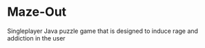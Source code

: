 # Maze-Out
 Singleplayer Java puzzle game that is designed to induce rage and addiction in the user

